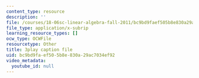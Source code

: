 ```yaml
---
content_type: resource
description: ''
file: /courses/18-06sc-linear-algebra-fall-2011/bc9bd9faef505b8e830a29ac7034ef92_My5w4MXWBew.vtt
file_type: application/x-subrip
learning_resource_types: []
ocw_type: OCWFile
resourcetype: Other
title: 3play caption file
uid: bc9bd9fa-ef50-5b8e-830a-29ac7034ef92
video_metadata:
  youtube_id: null
---
```

